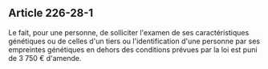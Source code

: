 Article 226-28-1
----
Le fait, pour une personne, de solliciter l'examen de ses caractéristiques
génétiques ou de celles d'un tiers ou l'identification d'une personne par ses
empreintes génétiques en dehors des conditions prévues par la loi est puni de 3
750 € d'amende.
